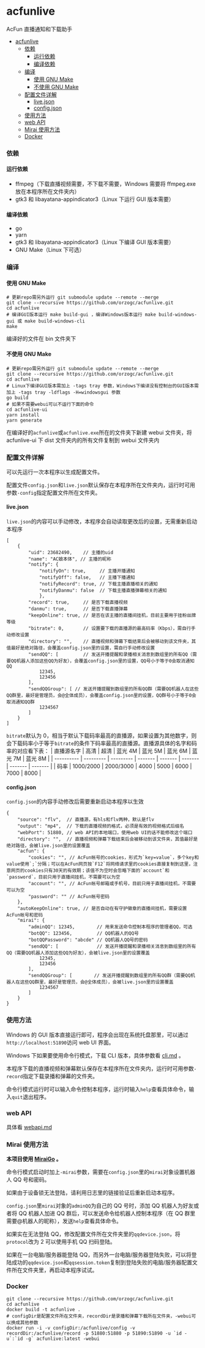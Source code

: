 # acfunlive

AcFun 直播通知和下载助手

- [acfunlive](#acfunlive)
  - [依赖](#依赖)
    - [运行依赖](#运行依赖)
    - [编译依赖](#编译依赖)
  - [编译](#编译)
    - [使用 GNU Make](#使用-gnu-make)
    - [不使用 GNU Make](#不使用-gnu-make)
  - [配置文件详解](#配置文件详解)
    - [live.json](#livejson)
    - [config.json](#configjson)
  - [使用方法](#使用方法)
  - [web API](#web-api)
  - [Mirai 使用方法](#mirai-使用方法)
  - [Docker](#docker)

### 依赖

#### 运行依赖

- ffmpeg（下载直播视频需要，不下载不需要，Windows 需要将 ffmpeg.exe 放在本程序所在文件夹内）
- gtk3 和 libayatana-appindicator3（Linux 下运行 GUI 版本需要）

#### 编译依赖

- go
- yarn
- gtk3 和 libayatana-appindicator3（Linux 下编译 GUI 版本需要）
- GNU Make（Linux 下可选）

### 编译

#### 使用 GNU Make

```
# 更新repo需另外运行 git submodule update --remote --merge
git clone --recursive https://github.com/orzogc/acfunlive.git
cd acfunlive
# 编译GUI版本运行 make build-gui ，编译Windows版本运行 make build-windows-gui 或 make build-windows-cli
make
```

编译好的文件在 bin 文件夹下

#### 不使用 GNU Make

```
# 更新repo需另外运行 git submodule update --remote --merge
git clone --recursive https://github.com/orzogc/acfunlive.git
cd acfunlive
# Linux下编译GUI版本需加上 -tags tray 参数，Windows下编译没有控制台的GUI版本需加上 -tags tray -ldflags -H=windowsgui 参数
go build
# 如果不需要webui可以不运行下面的命令
cd acfunlive-ui
yarn install
yarn generate
```

在编译好的`acfunlive`或`acfunlive.exe`所在的文件夹下新建 webui 文件夹，将 acfunlive-ui 下 dist 文件夹内的所有文件复制到 webui 文件夹内

### 配置文件详解

可以先运行一次本程序以生成配置文件。

配置文件`config.json`和`live.json`默认保存在本程序所在文件夹内，运行时可用参数`-config`指定配置文件所在文件夹。

#### live.json

`live.json`的内容可以手动修改，本程序会自动读取更改后的设置，无需重新启动本程序

```
[
    {
        "uid": 23682490,    // 主播的uid
        "name": "AC娘本体", // 主播的昵称
        "notify": {
            "notifyOn": true,     // 主播开播通知
            "notifyOff": false,   // 主播下播通知
            "notifyRecord": true, // 下载主播直播相关的通知
            "notifyDanmu": false  // 下载主播直播弹幕相关的通知
            },
        "record": true,     // 是否下载直播视频
        "danmu": true,      // 是否下载直播弹幕
        "keepOnline": true, // 是否在该主播的直播间挂机，目前主要用于挂粉丝牌等级
        "bitrate": 0,       // 设置要下载的直播源的最高码率（Kbps），需自行手动修改设置
        "directory": "",    // 直播视频和弹幕下载结束后会被移动到该文件夹，其值最好是绝对路径，会覆盖config.json里的设置，需自行手动修改设置
        "sendQQ": [         // 发送开播提醒和录播相关消息到数组里的所有QQ（需要QQ机器人添加这些QQ为好友），会覆盖config.json里的设置，QQ号小于等于0会取消通知QQ
            12345,
            123456
        ],
        "sendQQGroup": [ // 发送开播提醒到数组里的所有QQ群（需要QQ机器人在这些QQ群里，最好是管理员，会@全体成员），会覆盖config.json里的设置，QQ群号小于等于0会取消通知QQ群
            1234567
        ]
    }
]
```

`bitrate`默认为 0，相当于默认下载码率最高的直播源，如果设置为其他数字，则会下载码率小于等于`bitrate`的条件下码率最高的直播源。直播源具体的名字和码率的对应看下表：
| 直播源名字 | 高清 | 超清 | 蓝光 4M | 蓝光 5M | 蓝光 6M | 蓝光 7M | 蓝光 8M |
| ---------- | --------- | --------- | ------- | ------- | ------- | ------- | ------- |
| 码率 | 1000/2000 | 2000/3000 | 4000 | 5000 | 6000 | 7000 | 8000 |

#### config.json

`config.json`的内容手动修改后需要重新启动本程序以生效

```
{
    "source": "flv",  // 直播源，有hls和flv两种，默认是flv
    "output": "mp4",  // 下载的直播视频的格式，必须是有效的视频格式后缀名
    "webPort": 51880, // web API的本地端口，使用web UI的话不能修改这个端口
    "directory": "",  // 直播视频和弹幕下载结束后会被移动到该文件夹，其值最好是绝对路径，会被live.json里的设置覆盖
    "acfun": {
        "cookies": "", // AcFun帐号的cookies，形式为`key=value`，多个key和value使用`;`分隔；可以在AcFun网页按`F12`将网络请求里的cookies直接复制到这里，注意网页的cookies只有30天的有效期；该值不为空时会忽略下面的`account`和`password`，目前只用于直播间挂机，不需要可以为空
        "account": "", // AcFun帐号邮箱或手机号，目前只用于直播间挂机，不需要可以为空
        "password": "" // AcFun帐号密码
    },
    "autoKeepOnline": true, // 是否自动在有守护徽章的直播间挂机，需要设置AcFun帐号和密码
    "mirai": {
        "adminQQ": 12345,        // 用来发送命令控制本程序的管理者QQ，可选
        "botQQ": 123456,         // QQ机器人的QQ号
        "botQQPassword": "abcde" // QQ机器人QQ号的密码
        "sendQQ": [              // 发送开播提醒和录播相关消息到数组里的所有QQ（需要QQ机器人添加这些QQ为好友），会被live.json里的设置覆盖
            12345,
            123456
        ],
        "sendQQGroup": [        // 发送开播提醒到数组里的所有QQ群（需要QQ机器人在这些QQ群里，最好是管理员，会@全体成员），会被live.json里的设置覆盖
            1234567
        ]
    }
}
```

### 使用方法

Windows 的 GUI 版本直接运行即可，程序会出现在系统托盘那里，可以通过`http://localhost:51890`访问 web UI 界面。

Windows 下如果要使用命令行模式，下载 CLI 版本，具体参数看 [cli.md](https://github.com/orzogc/acfunlive/blob/master/doc/cli.md) 。

本程序下载的直播视频和弹幕默认保存在本程序所在文件夹内，运行时可用参数`-record`指定下载录播和弹幕的文件夹。

命令行模式运行时可以输入命令控制本程序，运行时输入`help`查看具体命令，输入`quit`退出程序。

### web API

具体看 [webapi.md](https://github.com/orzogc/acfunlive/blob/master/doc/webapi.md)

### Mirai 使用方法

**本项目使用 [MiraiGo](https://github.com/Mrs4s/MiraiGo) 。**

命令行模式启动时加上`-mirai`参数，需要在`config.json`里的`mirai`对象设置机器人 QQ 号和密码。

如果由于设备锁无法登陆，请利用日志里的链接验证后重新启动本程序。

`config.json`里`mirai`对象的`adminQQ`为自己的 QQ 号时，添加 QQ 机器人为好友或者将 QQ 机器人加进 QQ 群后，可以发送命令给机器人控制本程序（在 QQ 群里需要@机器人的昵称），发送`help`查看具体命令。

如果实在无法登陆 QQ，修改配置文件所在文件夹里的`qqdevice.json`，将`protocol`改为 2 可以使用手机 QQ 扫码登陆。

如果在一台电脑/服务器能登陆 QQ，而另外一台电脑/服务器登陆失败，可以将登陆成功的`qqdevice.json`和`qqsession.token`复制到登陆失败的电脑/服务器配置文件所在文件夹里，再启动本程序试试。

### Docker

```
git clone --recursive https://github.com/orzogc/acfunlive.git
cd acfunlive
docker build -t acfunlive .
# configDir是配置文件所在文件夹，recordDir是录播和弹幕下载所在文件夹，-webui可以换成其他参数
docker run -i -v configDir:/acfunlive/config -v recordDir:/acfunlive/record -p 51880:51880 -p 51890:51890 -u `id -u`:`id -g` acfunlive:latest -webui
```
